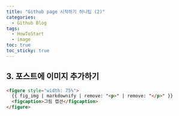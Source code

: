 ```yaml
---
title: "Github page 시작하기 허니팁 (2)"
categories:
  - Github Blog
tags:
  - HowToStart
  - image
toc: true
toc_sticky: true
---
```


## 3. 포스트에 이미지 추가하기

```html
<figure style="width: 75%">
  {{ fig_img | markdownify | remove: "<p>" | remove: "</p>" }}
  <figcaption>그림 캡션</figcaption>
</figure>
```